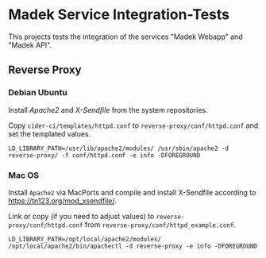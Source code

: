 Madek Service Integration-Tests
===============================

This projects tests the integration of the services "Madek Webapp" and "Madek API".

Reverse Proxy
-------------

### Debian Ubuntu

Install _Apache2_ and _X-Sendfile_ from the system repositories.

Copy `cider-ci/templates/httpd.conf` to `reverse-proxy/conf/httpd.conf` and set
the templated values.

    LD_LIBRARY_PATH=/usr/lib/apache2/modules/ /usr/sbin/apache2 -d reverse-proxy/ -f conf/httpd.conf -e info -DFOREGROUND


### Mac OS

Install `Apache2` via MacPorts and compile and install X-Sendfile according to
<https://tn123.org/mod_xsendfile/>.

Link or copy (if you need to adjust values) to `reverse-proxy/conf/httpd.conf`
from `reverse-proxy/conf/httpd_example.conf`.

    LD_LIBRARY_PATH=/opt/local/apache2/modules/ /opt/local/apache2/bin/apachectl -d reverse-proxy -e info -DFOREGROUND


